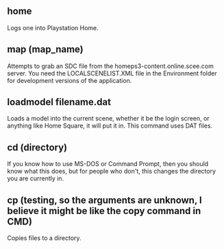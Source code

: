 ## home
Logs one into Playstation Home.
## map (map_name)
Attempts to grab an SDC file from the homeps3-content.online.scee.com server. You need the LOCALSCENELIST.XML file in the Environment folder for development versions of the application.
## loadmodel filename.dat
Loads a model into the current scene, whether it be the login screen, or anything like Home Square, it will put it in. This command uses DAT files.
## cd (directory)
If you know how to use MS-DOS or Command Prompt, then you should know what this does, but for people who don't, this changes the directory you are currently in.
## cp (testing, so the arguments are unknown, I believe it might be like the copy command in CMD)
Copies files to a directory.
